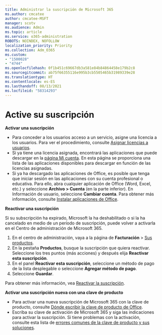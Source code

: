 ```yaml
---
title: Administrar la suscripción de Microsoft 365
ms.author: cmcatee
author: cmcatee-MSFT
manager: scotv
ms.audience: Admin
ms.topic: article
ms.service: o365-administration
ROBOTS: NOINDEX, NOFOLLOW
localization_priority: Priority
ms.collection: Adm_O365
ms.custom:
- "1500028"
- "4744"
ms.openlocfilehash: 0f1b451c69667db3a581e84b84864458e179b2c8
ms.sourcegitcommit: ab75f66355116e995b3cb5505465b31989339e28
ms.translationtype: HT
ms.contentlocale: es-ES
ms.lasthandoff: 08/13/2021
ms.locfileid: "58314293"
---
```

# <a name="activate-your-subscription"></a>Active su suscripción

**Activar una suscripción**

- Para conceder a los usuarios acceso a un servicio, asigne una licencia a los usuarios. Para ver el procedimiento, consulte [Asignar licencias a usuarios](https://docs.microsoft.com/microsoft-365/admin/manage/assign-licenses-to-users).
- Si ya tiene una licencia asignada, encontrará las aplicaciones que puede descargar en la [página Mi cuenta](https://portal.office.com/account/#installs). En esta página se proporciona una lista de las aplicaciones disponibles para descargar en función de las licencias asignadas.
- Si ya ha descargado las aplicaciones de Office, es posible que tenga que iniciar sesión en las aplicaciones con su cuenta profesional o educativa. Para ello, abra cualquier aplicación de Office (Word, Excel, etc.) y seleccione **Archivo > Cuenta** (en la parte inferior). En Información de usuario, seleccione **Cambiar cuenta**. Para obtener más información, consulte [Instalar aplicaciones de Office](https://docs.microsoft.com/microsoft-365/admin/setup/install-applications).

**Reactivar una suscripción**

Si su subscripción ha expirado, Microsoft la ha deshabilitado o si la ha cancelado en medio de un período de suscripción, puede volver a activarla en el Centro de administración de Microsoft 365.

1. En el centro de administración, vaya a la página de **Facturación** > [Sus productos](https://go.microsoft.com/fwlink/p/?linkid=842054).
2. En la pestaña **Productos**, busque la suscripción que quiera reactivar. Seleccione los tres puntos (más acciones) y después elija **Reactivar esta suscripción**.
3. En el panel **Reactivar esta suscripción**, seleccione un método de pago de la lista desplegable o seleccione **Agregar método de pago**.
4. Seleccione **Guardar**.

Para obtener más información, vea [Reactivar la suscripción](https://docs.microsoft.com/microsoft-365/commerce/subscriptions/reactivate-your-subscription).

**Activar una suscripción nueva con una clave de producto**

- Para activar una nueva suscripción de Microsoft 365 con la clave de producto, consulte [Dónde escribir la clave de producto de Office](https://support.office.com/article/where-to-enter-your-office-product-key-0a82e5ae-739e-4b92-a6f4-2ec780c185db).
- Escriba su clave de activación de Microsoft 365 y siga las indicaciones para activar la suscripción. Si tiene problemas con la activación, consulte esta lista de [errores comunes de la clave de producto y sus soluciones](https://docs.microsoft.com/microsoft-365/commerce/product-key-errors-and-solutions).